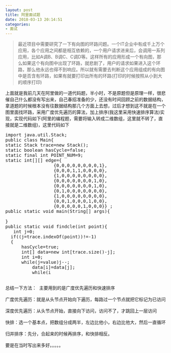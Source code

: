 ```yaml
---
layout: post
title: 阿里面试题
date: 2018-03-13 20:14:51
categories: 
- 面试
---
```


>最近项目中需要研究了一下有向图的环路问题。一个IT企业中有成千上万个应用，各个应用之间都是相互依赖的，一个用户请求进来后，会调用一系列应用，比如A调B、B调C、C调D等。这样所有的应用形成一个有向图，那么如果这个有向图中出现了环路，就悲剧了，用户的请求如果进入这个环路，那么他永远也得不到响应。所以就有需要去判断这个应用组成的有向图中是否含有环路，如果有就要打印出所有的环路(打印的时候按照从小到大的顺序打印)  

<!--more-->

上面就是我前几天在阿里做的一道代码题，半小时，不是原题但是原理一样，很悲催自己什么都没有写出来，自己春招准备的少，还没有时间回顾之前的数据结构，拿道题的时候根本没有往数据结构那几个方面上去想，过后才想到这不就是在一个图里面找环路，采用广度优先遍历的算法，加上排序(我这里采用快速排序算法)实现，实现代码如下(阿里的编程题，需要将输入转成二维数组，这里就不转了，直接就是二维数组)，这里代码如下
<pre>
import java.util.Stack;
public class Main{
static Stack<Integer> trace=new Stack<Integer>();
static boolean hasCycle=false;
static final int POINT_NUM=9;
static int[][] edge={
                  {0,0,0,0,0,0,0,0,1},
                  {0,0,0,1,1,0,0,0,0},
                  {1,0,0,0,0,0,0,0,0},
                  {0,0,0,0,0,0,0,1,0},
                  {0,0,0,0,0,0,0,1,0},
                  {0,1,0,0,0,0,0,0,0},
                  {1,0,0,0,0,0,0,0,0},
                  {0,0,1,0,0,0,1,0,0},
                  {0,0,0,0,0,1,0,0,0}} ;
public static void main(String[] args){

}
public static void findcle(int point){
   int j=0;
  if((j=trace.indexOf(point))!=-1)
  {
      hasCycle=true;
      int[] data=new int[trace.size()-j];
	  int i=0;
      while(j<trace.size()){
        data[i]=trace.get(j);
        i++;
        j++;
      }  
      quickSort(data,0,data.length-1);
      for(int m=0;m<data.length;m++)
        System.out.print(data[m]+" ");
      System.out.print("\n");
  }
  trace.push(point);
  for(int i=0;i<POINT_NUM;i++)
     if(edge[point][i]==1)
		findcle(i);
   trace.pop();
}

public static void quickSort(int[] data,int left,int right){
    if(left<right){
       int value=data[left];
       int i=left;
       int j=right;
       while(i<j){
          while(i<j && data[j]>=value)j--;
		  data[i]=data[j];
          while(i<j && data[i]<=value)i++;
		  data[j]=data[i];
    } 
      data[i]=value;
      quickSort(data,left,i-1);
      quickSort(data,i+1,right);
  }

}
}
</pre>


总结一下方法： 主要用到的是广度优先遍历和快速排序  
广度优先遍历：就是从头节点开始向下遍历，每路过一个节点就把它标记为已访问，一层一层访问过去。  
深度优先遍历：从头节点开始，直接向下访问，访问不了，才跳回上一层访问  
快排：选一个基本点，把数组分成两半，左边比他小，右边比他大，然后一直循环下去分，知道分到一个的时候就已经排好序了  
归并排序：先分，合起来的时候再排序，和快排相反。  
要是在当时写出来多好。。。。。  
